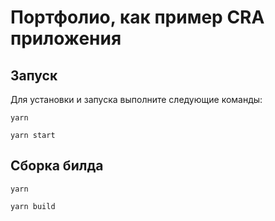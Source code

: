 # Портфолио, как пример CRA приложения

## Запуск
Для установки и запуска выполните следующие команды:

`yarn`

`yarn start`

## Сборка билда

`yarn`

`yarn build`
